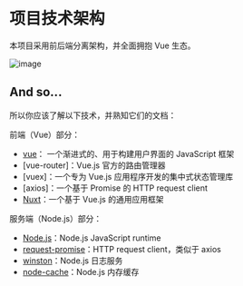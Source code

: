 # 项目技术架构

本项目采用前后端分离架构，并全面拥抱 Vue 生态。

![image]()

## And so...

所以你应该了解以下技术，并熟知它们的文档：

前端（Vue）部分：

- [vue](https://github.com/vuejs/vue)： 一个渐进式的、用于构建用户界面的 JavaScript 框架
- [vue-router]：Vue.js 官方的路由管理器
- [vuex]：一个专为 Vue.js 应用程序开发的集中式状态管理库
- [axios]：一个基于 Promise 的 HTTP request client
- [Nuxt](https://github.com/nuxt/nuxt.js)：一个基于 Vue.js 的通用应用框架

服务端（Node.js）部分：

- [Node.js](https://github.com/nodejs/node)：Node.js JavaScript runtime
- [request-promise](https://github.com/request/request-promise)：HTTP request client，类似于 axios
- [winston](https://github.com/winstonjs/winston)：Node.js 日志服务
- [node-cache](https://github.com/node-cache/node-cache)：Node.js 内存缓存
